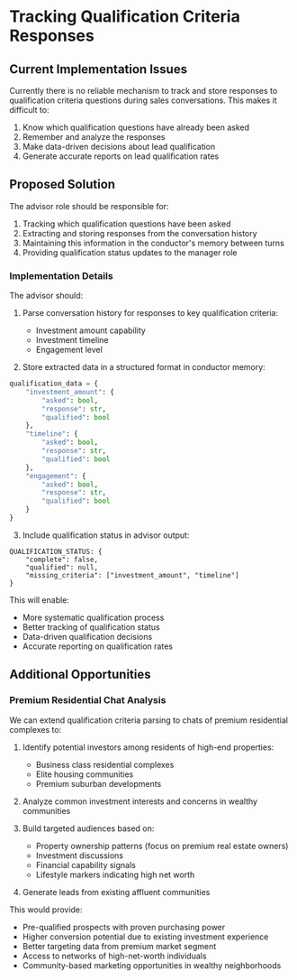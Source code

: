 # Tracking Qualification Criteria Responses

## Current Implementation Issues

Currently there is no reliable mechanism to track and store responses to qualification criteria questions during sales conversations. This makes it difficult to:

1. Know which qualification questions have already been asked
2. Remember and analyze the responses
3. Make data-driven decisions about lead qualification
4. Generate accurate reports on lead qualification rates

## Proposed Solution

The advisor role should be responsible for:

1. Tracking which qualification questions have been asked
2. Extracting and storing responses from the conversation history
3. Maintaining this information in the conductor's memory between turns
4. Providing qualification status updates to the manager role

### Implementation Details

The advisor should:

1. Parse conversation history for responses to key qualification criteria:
   - Investment amount capability
   - Investment timeline
   - Engagement level

2. Store extracted data in a structured format in conductor memory:

```python
qualification_data = {
    "investment_amount": {
        "asked": bool,
        "response": str,
        "qualified": bool
    },
    "timeline": {
        "asked": bool,
        "response": str,
        "qualified": bool
    },
    "engagement": {
        "asked": bool,
        "response": str,
        "qualified": bool
    }
}
```

3. Include qualification status in advisor output:

```
QUALIFICATION_STATUS: {
    "complete": false,
    "qualified": null,
    "missing_criteria": ["investment_amount", "timeline"]
}
```

This will enable:
- More systematic qualification process
- Better tracking of qualification status
- Data-driven qualification decisions
- Accurate reporting on qualification rates

## Additional Opportunities

### Premium Residential Chat Analysis
We can extend qualification criteria parsing to chats of premium residential complexes to:

1. Identify potential investors among residents of high-end properties:
   - Business class residential complexes
   - Elite housing communities
   - Premium suburban developments

2. Analyze common investment interests and concerns in wealthy communities

3. Build targeted audiences based on:
   - Property ownership patterns (focus on premium real estate owners)
   - Investment discussions
   - Financial capability signals
   - Lifestyle markers indicating high net worth

4. Generate leads from existing affluent communities

This would provide:
- Pre-qualified prospects with proven purchasing power
- Higher conversion potential due to existing investment experience
- Better targeting data from premium market segment
- Access to networks of high-net-worth individuals
- Community-based marketing opportunities in wealthy neighborhoods
